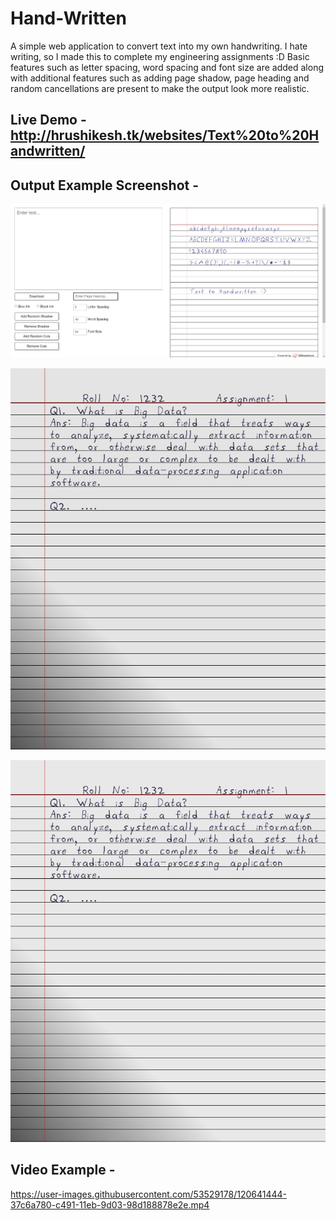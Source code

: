 # Hand-Written

A simple web application to convert text into my own handwriting. I hate writing, so I made this to complete my engineering assignments :D
Basic features such as letter spacing, word spacing and font size are added along with additional features such as adding page shadow, page heading and random cancellations are present to make the output look more realistic.

## Live Demo - http://hrushikesh.tk/websites/Text%20to%20Handwritten/

## Output Example Screenshot -

![Image not supported](example/UI.png)

![Image not supported](example/page2.jfif)

![Image not supported](example/page.png)


## Video Example - 

https://user-images.githubusercontent.com/53529178/120641444-37c6a780-c491-11eb-9d03-98d188878e2e.mp4
